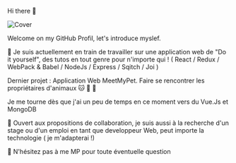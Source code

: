 Hi there :wave:

![Cover](https://github.com/VirgileJoinville/VirgileJoinville/blob/master/img/header.png)

Welcome on my GitHub Profil, let's introduce myslef.

:construction: Je suis actuellement en train de travailler sur une application web de "Do it yourself", des tutos en tout genre pour n'importe qui !
( React / Redux / WebPack & Babel / NodeJs / Express / Sqitch / Joi ) 

Dernier projet : Application Web MeetMyPet. Faire se rencontrer les propriétaires d'animaux  :cat: :dog: :horse:

Je me tourne dès que j'ai un peu de temps en ce moment vers du Vue.Js et MongoDB

:open_hands: Ouvert aux propositions de collaboration, je suis aussi à la recherche d'un stage ou d'un emploi en tant que developpeur Web, peut importe la technologie ( je m'adapterai !)

:incoming_envelope: N'hésitez pas à me MP pour toute éventuelle question
